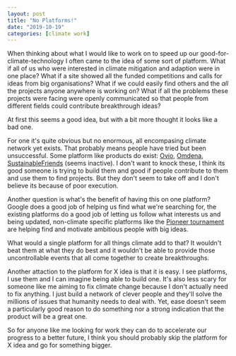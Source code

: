 ```yaml
---
layout: post
title: "No Platforms!"
date: "2019-10-19"
categories: [climate work]
---
```


When thinking about what I would like to work on to speed up our good-for-climate-technology I often came to the idea of some sort of platform. What if all of us who were interested in climate mitigation and adaption were in one place? What if a site showed all the funded competitions and calls for ideas from big organisations? What if we could easily find others and the *all* the projects anyone anywhere is working on? What if all the problems these projects were facing were openly communicated so that people from different fields could contribute breakthrough ideas?

At first this seems a good idea, but with a bit more thought it looks like a bad one. 

For one it's quite obvious but no enormous, all encompasing climate network yet exists. That probably means people have tried but been unsuccessful. Some platform like products do exist: [Ovio](https://explore.ovio.org/how/), [Omdena](https://omdena.com/), [SustainableFriends](http://www.sustainablefriends.com/home/) (seems inactive). I don't want to knock these, I think its good someone is trying to build them and good if people contribute to them and use them to find projects. But they don't seem to take off and I don't believe its because of poor execution. 

Another question is what's the benefit of having this on one platform? Google does a good job of helping us find what we're searching for, the existing platforms do a good job of letting us follow what interests us and being updated, non-climate specific platforms like the [Pioneer tournament](https://pioneer.app/) are helping find and motivate ambitious people with big ideas. 

What would a single platform for all things climate add to that? It wouldn't beat them at what they do best and it wouldn't be able to provide those uncontrollable events that all come together to create breakthroughs. 

Another attaction to the platform for X idea is that it is easy. I see platforms, I use them and I can imagine being able to build one. It's also less scary for someone like me aiming to fix climate change because I don't actually need to fix anything. I just build a network of clever people and they'll solve the millions of issues that humanity needs to deal with. Yet, ease doesn't seem a particularly good reason to do something nor a strong indication that the product will be a great one. 

So for anyone like me looking for work they can do to accelerate our progress to a better future, I think you should probably skip the platform for X idea and go for something bigger.